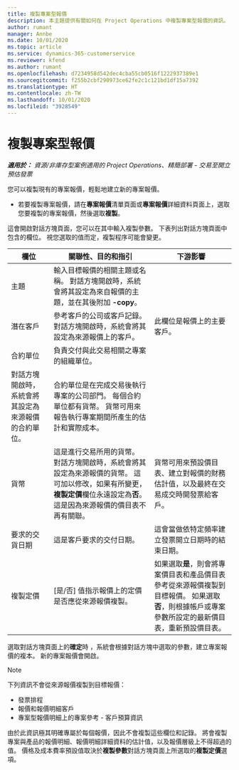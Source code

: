 ```yaml
---
title: 複製專案型報價
description: 本主題提供有關如何在 Project Operations 中複製專案型報價的資訊。
author: rumant
manager: Annbe
ms.date: 10/01/2020
ms.topic: article
ms.service: dynamics-365-customerservice
ms.reviewer: kfend
ms.author: rumant
ms.openlocfilehash: d7234958d542dec4cba55cb0516f1222937389e1
ms.sourcegitcommit: f255b2cbf290973ce62fe2c1c121bd1df15a7392
ms.translationtype: HT
ms.contentlocale: zh-TW
ms.lasthandoff: 10/01/2020
ms.locfileid: "3928549"
---
```

# <a name="copy-project-based-quotes"></a>複製專案型報價

_**適用於：** 資源/非庫存型案例適用的 Project Operations、精簡部署 - 交易至開立預估發票_

您可以複製現有的專案報價，輕鬆地建立新的專案報價。 

- 若要複製專案報價，請在**專案報價**清單頁面或**專案報價**詳細資料頁面上，選取您要複製的專案報價，然後選取**複製**。

這會開啟對話方塊頁面，您可以在其中輸入複製參數。 下表列出對話方塊頁面中包含的欄位。 視您選取的值而定，複製程序可能會變更。

| **欄位** | **關聯性、目的和指引** | **下游影響** |
| --- | --- | --- |
| 主題 | 輸入目標報價的相關主題或名稱。 對話方塊開啟時，系統會將其設定為來自報價的主題，並在其後附加 **-copy**。 | |
| 潛在客戶 | 參考客戶的公司或客戶記錄。 對話方塊開啟時，系統會將其設定為來源報價上的客戶。 | 此欄位是報價上的主要客戶。 |
| 合約單位 | 負責交付與此交易相關之專案的組織單位。
對話方塊開啟時，系統會將其設定為來源報價的合約單位。 | 合約單位是在完成交易後執行專案的公司部門。 每個合約單位都有貨幣。 貨幣可用來報告執行專案期間所產生的估計和實際成本。 |
| 貨幣 | 這是進行交易所用的貨幣。 對話方塊開啟時，系統會將其設定為來源報價的貨幣。 這可加以修改，如果有所變更，**複製定價**欄位永遠設定為**否**。 這是因為來源報價的價目表不再有關聯。 | 貨幣可用來預設價目表、建立對報價的財務估計值，以及最終在交易成交時開發票給客戶。 |
| 要求的交貨日期 | 這是客戶要求的交付日期。 | 這會當做依特定頻率建立發票開立日期時的結束日期。 |
| 複製定價 | [是/否] 值指示報價上的定價是否應從來源報價複製。 | 如果選取**是**，則會將專案價目表和產品價目表參考從來源報價複製到目標報價。 如果選取**否**，則根據帳戶或專案參數所設定的最新價目表，重新預設價目表。 |

選取對話方塊頁面上的**確定**時 ，系統會根據對話方塊中選取的參數，建立專案報價的複本。 新的專案報價會開啟。 

> [!NOTE]
> 下列資訊不會從來源報價複製到目標報價：
>
> - 發票排程
> - 報價和報價明細客戶
> - 專案型報價明細上的專案參考 - 客戶預算資訊
>
>由於此資訊極其明確專屬於每個報價，因此不會複製這些欄位和記錄。 將會複製專案與產品的報價明細、報價明細詳細資料的估計值，以及報價層級上不得超過的值。 價格及成本費率預設值取決於**複製參數**對話方塊頁面上所選取的**複製定價**選項。

